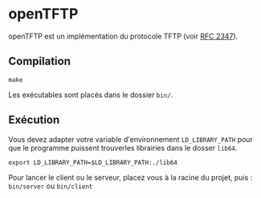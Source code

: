 # openTFTP

openTFTP est un implémentation du protocole TFTP (voir [RFC 2347](https://tools.ietf.org/html/rfc2347)).

## Compilation
```
make
````
Les exécutables sont placés dans le dossier `bin/`.

## Exécution
Vous devez adapter votre variable d'environnement `LD_LIBRARY_PATH` pour que le programme puissent trouverles librairies dans le dosser `lib64`.
```
export LD_LIBRARY_PATH=$LD_LIBRARY_PATH:./lib64
```

Pour lancer le client ou le serveur, placez vous à la racine du projet, puis :
`bin/server` ou `bin/client`
